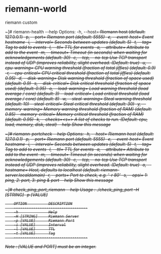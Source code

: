 # riemann-world
riemann custom

~]# riemann-health --help
Options:
  -h, --host=<s>              Riemann host (default: 127.0.0.1)
  -p, --port=<i>              Riemann port (default: 5555)
  -e, --event-host=<s>        Event hostname
  -i, --interval=<i>          Seconds between updates (default: 5)
  -t, --tag=<s>               Tag to add to events
  -l, --ttl=<i>               TTL for events
  -a, --attribute=<s>         Attribute to add to the event
  -m, --timeout=<i>           Timeout (in seconds) when waiting for acknowledgements (default: 30)
  -c, --tcp, --no-tcp         Use TCP transport instead of UDP (improves reliability, slight overhead. (Default: true)
  -u, --cpu-warning=<f>       CPU warning threshold (fraction of total jiffies) (default: 0.9)
  -r, --cpu-critical=<f>      CPU critical threshold (fraction of total jiffies) (default: 0.95)
  -d, --disk-warning=<f>      Disk warning threshold (fraction of space used) (default: 0.9)
  -s, --disk-critical=<f>     Disk critical threshold (fraction of space used) (default: 0.95)
  -o, --load-warning=<i>      Load warning threshold (load average / core) (default: 3)
  --load-critical=<i>         Load critical threshold (load average / core) (default: 8)
  -w, --steal-warning=<i>     Steal warning threshold (default: 10)
  --steal-critical=<i>        Steal critical threshold (default: 30)
  -y, --memory-warning=<f>    Memory warning threshold (fraction of RAM) (default: 0.85)
  --memory-critical=<f>       Memory critical threshold (fraction of RAM) (default: 0.95)
  -k, --checks=<s+>           A list of checks to run. (Default: cpu, load, memory, disk, steal)
  --help                      Show this message

~]# riemann-portcheck --help
Options:
  -h, --host=<s>          Riemann host (default: 127.0.0.1)
  -p, --port=<i>          Riemann port (default: 5555)
  -e, --event-host=<s>    Event hostname
  -i, --interval=<i>      Seconds between updates (default: 5)
  -t, --tag=<s>           Tag to add to events
  -l, --ttl=<i>           TTL for events
  -a, --attribute=<s>     Attribute to add to the event
  -m, --timeout=<i>       Timeout (in seconds) when waiting for acknowledgements (default: 30)
  -c, --tcp, --no-tcp     Use TCP transport instead of UDP (improves reliability, slight overhead. (Default: true)
  -o, --hostname=<s>      Host, defaults to localhost (default: riemann-server.localdomain)
  -r, --ports=<i>         Port to check, e.g. '-r 80'
  -s, --opsi=<i>          1: ping, 2: port, 3: ping & port
  --help                  Show this message


~]# check_ping_port_riemann --help
Usage :
        ./check_ping_port -H [STRING] -p [VALUE]

        OPTION          DESCRIPTION
        ----------------------------------
        -h              Help
        -H [STRING]     Riemann Server
        -p [VALUE]      Riemann Port
        -i [VALUE]      Interval
        -l [VALUE]      TTL
        -t [VALUE]      Tag
        ----------------------------------
Note : [VALUE and PORT] must be an integer.

